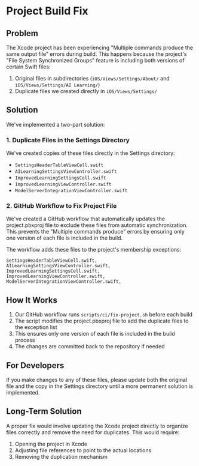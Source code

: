 # Project Build Fix

## Problem
The Xcode project has been experiencing "Multiple commands produce the same output file" errors during build. This happens because the project's "File System Synchronized Groups" feature is including both versions of certain Swift files:

1. Original files in subdirectories (`iOS/Views/Settings/About/` and `iOS/Views/Settings/AI Learning/`)
2. Duplicate files we created directly in `iOS/Views/Settings/`

## Solution
We've implemented a two-part solution:

### 1. Duplicate Files in the Settings Directory
We've created copies of these files directly in the Settings directory:
- `SettingsHeaderTableViewCell.swift`
- `AILearningSettingsViewController.swift`
- `ImprovedLearningSettingsCell.swift`
- `ImprovedLearningViewController.swift`
- `ModelServerIntegrationViewController.swift`

### 2. GitHub Workflow to Fix Project File
We've created a GitHub workflow that automatically updates the project.pbxproj file to exclude these files from automatic synchronization. This prevents the "Multiple commands produce" errors by ensuring only one version of each file is included in the build.

The workflow adds these files to the project's membership exceptions:
```
SettingsHeaderTableViewCell.swift,
AILearningSettingsViewController.swift,
ImprovedLearningSettingsCell.swift,
ImprovedLearningViewController.swift,
ModelServerIntegrationViewController.swift,
```

## How It Works
1. Our GitHub workflow runs `scripts/ci/fix-project.sh` before each build
2. The script modifies the project.pbxproj file to add the duplicate files to the exception list
3. This ensures only one version of each file is included in the build process
4. The changes are committed back to the repository if needed

## For Developers
If you make changes to any of these files, please update both the original file and the copy in the Settings directory until a more permanent solution is implemented.

## Long-Term Solution
A proper fix would involve updating the Xcode project directly to organize files correctly and remove the need for duplicates. This would require:
1. Opening the project in Xcode
2. Adjusting file references to point to the actual locations
3. Removing the duplication mechanism
